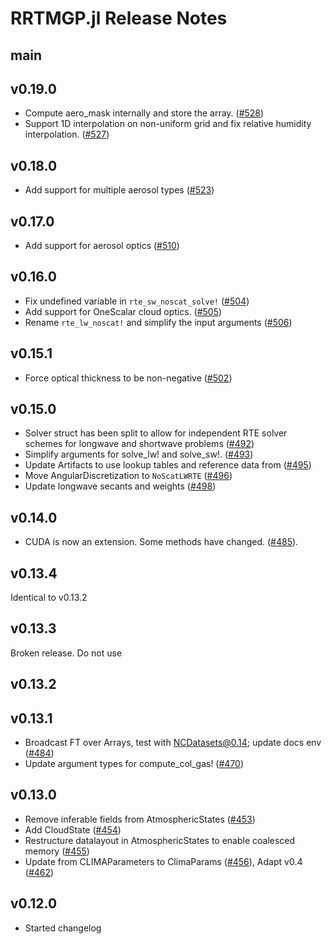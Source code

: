 RRTMGP.jl Release Notes
========================

main
------

v0.19.0
-----
- Compute aero_mask internally and store the array.
  ([#528](https://github.com/CliMA/RRTMGP.jl/pull/528))
- Support 1D interpolation on non-uniform grid and fix relative humidity interpolation.
  ([#527](https://github.com/CliMA/RRTMGP.jl/pull/527))

v0.18.0
-----
- Add support for multiple aerosol types ([#523](https://github.com/CliMA/RRTMGP.jl/pull/523))

v0.17.0
-----
- Add support for aerosol optics ([#510](https://github.com/CliMA/RRTMGP.jl/pull/510))

v0.16.0
------
- Fix undefined variable in `rte_sw_noscat_solve!` ([#504](https://github.com/CliMA/RRTMGP.jl/pull/504))
- Add support for OneScalar cloud optics. ([#505](https://github.com/CliMA/RRTMGP.jl/pull/505))
- Rename `rte_lw_noscat!` and simplify the input arguments ([#506](https://github.com/CliMA/RRTMGP.jl/pull/506))

v0.15.1
------
- Force optical thickness to be non-negative ([#502](https://github.com/CliMA/RRTMGP.jl/pull/502))

v0.15.0
------
- Solver struct has been split to allow for independent RTE solver schemes for longwave and shortwave problems ([#492](https://github.com/CliMA/RRTMGP.jl/pull/492))
- Simplify arguments for solve_lw! and solve_sw!. ([#493](https://github.com/CliMA/RRTMGP.jl/pull/493))
- Update Artifacts to use lookup tables and reference data from ([#495](https://github.com/CliMA/RRTMGP.jl/pull/495))
- Move AngularDiscretization to `NoScatLWRTE` ([#496](https://github.com/CliMA/RRTMGP.jl/pull/496))
- Update longwave secants and weights ([#498](https://github.com/CliMA/RRTMGP.jl/pull/498))

v0.14.0
------

- CUDA is now an extension. Some methods have changed.
  ([#485](https://github.com/CliMA/RRTMGP.jl/pull/485)).

v0.13.4
------

Identical to v0.13.2

v0.13.3
------

Broken release. Do not use

v0.13.2
------

v0.13.1
------
- Broadcast FT over Arrays, test with NCDatasets@0.14; update docs env ([#484](https://github.com/CliMA/RRTMGP.jl/pull/484))
- Update argument types for compute_col_gas! ([#470](https://github.com/CliMA/RRTMGP.jl/pull/470))

v0.13.0
------
- Remove inferable fields from AtmosphericStates ([#453](https://github.com/CliMA/RRTMGP.jl/pull/453))
- Add CloudState ([#454](https://github.com/CliMA/RRTMGP.jl/pull/454))
- Restructure datalayout in AtmosphericStates to enable coalesced memory ([#455](https://github.com/CliMA/RRTMGP.jl/pull/455))
- Update from CLIMAParameters to ClimaParams ([#456](https://github.com/CliMA/RRTMGP.jl/pull/456)), Adapt v0.4 ([#462](https://github.com/CliMA/RRTMGP.jl/pull/462))

v0.12.0
------
- Started changelog

